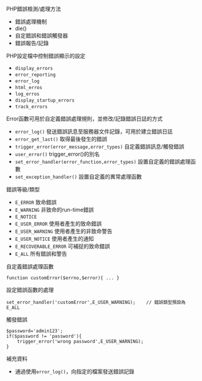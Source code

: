 PHP錯誤檢測/處理方法
* 錯誤處理機制
* die()
* 自定錯誤和錯誤觸發器
* 錯誤報告/記錄

PHP設定檔中控制錯誤顯示的設定
* `display_errors`
* `error_reporting`
* `error_log`
* `html_erros`
* `log_erros`
* `display_startup_errors`
* `track_errors`

Error函數可用於自定義錯誤處理規則，並修改/記錄錯誤日誌的方式

* `error_log()` 發送錯誤訊息至服務器文件記錄，可用於建立錯誤日誌
* `error_get_last()` 取得最後發生的錯誤
* `trigger_error(error_message,error_types)` 自定義錯誤訊息/觸發錯誤
* `user_error()` trigger_error()的別名
* `set_error_handler(error_function,error_types)` 設置自定義的錯誤處理函數
* `set_exception_handler()` 設置自定義的異常處理函數

錯誤等級/類型
* `E_ERROR` 致命錯誤
* `E_WARNING`  非致命的run-time錯誤
* `E_NOTICE`
* `E_USER_ERROR` 使用者產生的致命錯誤
* `E_USER_WARNING` 使用者產生的非致命警告
* `E_USER_NOTICE` 使用者產生的通知
* `E_RECOVERABLE_ERROR` 可補捉的致命錯誤
* `E_ALL` 所有錯誤和警告

自定義錯誤處理函數
```
function customError($errno,$error){ ... }
```

設定錯誤函數的處理
```
set_error_handler('customError',E_USER_WARNING);	// 錯誤類型預設為E_ALL
```

觸發錯誤
```
$password='admin123';
if($password != 'password'){
	trigger_error('wrong password',E_USER_WARNING);
}
```

補充資料
- 通過使用`error_log()`，向指定的檔案發送錯誤記錄